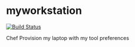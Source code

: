 # myworkstation

[![Build Status](https://travis-ci.org/TaylorMonacelli/myworkstation.svg?branch=dev)](https://travis-ci.org/TaylorMonacelli/myworkstation)

Chef Provision my laptop with my tool preferences
